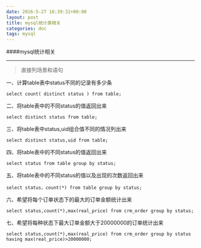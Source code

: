 ```yaml
---
date: 2016-5-27 16:39:31+00:00
layout: post
title: mysql统计类相关
categories: doc
tags: mysql
---
```


####mysql统计相关


----------

>直接列场景和语句

一、计算table表中status不同的记录有多少条

```
select count( distinct status ) from table;
```

二、将table表中的不同status的值返回出来

```
select distinct status from table;
```

三、将table表中status,uid组合值不同的情况列出来

```
select distinct status,uid from table;
```

四、将table表中的不同status的值返回出来

```
select status from table group by status;
```

五、将table表中的不同status的值以及出现的次数返回出来
```
select status，count(*) from table group by status;
```

六、希望将每个订单状态下的最大的订单金额统计出来

```
select status,count(*),max(real_price) from crm_order group by status;  
```

七、希望将每种状态下最大订单金额大于20000000的订单统计出来

```
select status,count(*),max(real_price) from crm_order group by status having max(real_price)>20000000;
```

